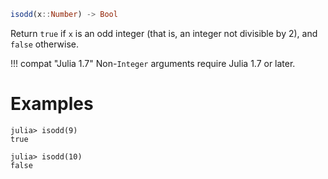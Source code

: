 ```julia
isodd(x::Number) -> Bool
```

Return `true` if `x` is an odd integer (that is, an integer not divisible by 2), and `false` otherwise.

!!! compat "Julia 1.7"
    Non-`Integer` arguments require Julia 1.7 or later.


# Examples

```jldoctest
julia> isodd(9)
true

julia> isodd(10)
false
```
